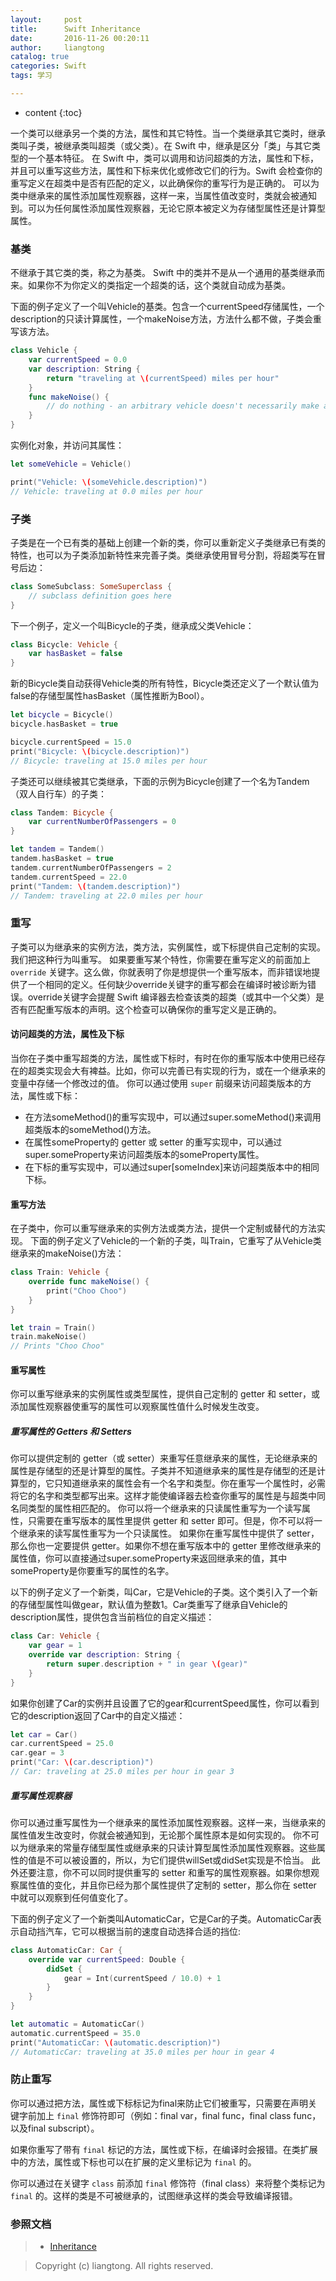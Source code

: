 ```yaml
---
layout:     post
title:      Swift Inheritance
date:       2016-11-26 00:20:11
author:     liangtong
catalog: true
categories: Swift
tags: 学习 

---
```


* content
{:toc}

​	一个类可以继承另一个类的方法，属性和其它特性。当一个类继承其它类时，继承类叫子类，被继承类叫超类（或父类）。在 Swift 中，继承是区分「类」与其它类型的一个基本特征。
在 Swift 中，类可以调用和访问超类的方法，属性和下标，并且可以重写这些方法，属性和下标来优化或修改它们的行为。Swift 会检查你的重写定义在超类中是否有匹配的定义，以此确保你的重写行为是正确的。
可以为类中继承来的属性添加属性观察器，这样一来，当属性值改变时，类就会被通知到。可以为任何属性添加属性观察器，无论它原本被定义为存储型属性还是计算型属性。



### 基类
不继承于其它类的类，称之为基类。
	Swift 中的类并不是从一个通用的基类继承而来。如果你不为你定义的类指定一个超类的话，这个类就自动成为基类。

下面的例子定义了一个叫Vehicle的基类。包含一个currentSpeed存储属性，一个description的只读计算属性，一个makeNoise方法，方法什么都不做，子类会重写该方法。

```Swift
class Vehicle {
    var currentSpeed = 0.0
    var description: String {
        return "traveling at \(currentSpeed) miles per hour"
    }
    func makeNoise() {
        // do nothing - an arbitrary vehicle doesn't necessarily make a noise
    }
}
```

实例化对象，并访问其属性：

```Swift
let someVehicle = Vehicle()

print("Vehicle: \(someVehicle.description)")
// Vehicle: traveling at 0.0 miles per hour
```

### 子类
子类是在一个已有类的基础上创建一个新的类，你可以重新定义子类继承已有类的特性，也可以为子类添加新特性来完善子类。类继承使用冒号分割，将超类写在冒号后边：

```Swift
class SomeSubclass: SomeSuperclass {
    // subclass definition goes here
}
```

下一个例子，定义一个叫Bicycle的子类，继承成父类Vehicle：

```Swift
class Bicycle: Vehicle {
    var hasBasket = false
}
```

新的Bicycle类自动获得Vehicle类的所有特性，Bicycle类还定义了一个默认值为false的存储型属性hasBasket（属性推断为Bool）。

```Swift
let bicycle = Bicycle()
bicycle.hasBasket = true

bicycle.currentSpeed = 15.0
print("Bicycle: \(bicycle.description)")
// Bicycle: traveling at 15.0 miles per hour
```

子类还可以继续被其它类继承，下面的示例为Bicycle创建了一个名为Tandem（双人自行车）的子类：

```Swift
class Tandem: Bicycle {
    var currentNumberOfPassengers = 0
}

let tandem = Tandem()
tandem.hasBasket = true
tandem.currentNumberOfPassengers = 2
tandem.currentSpeed = 22.0
print("Tandem: \(tandem.description)")
// Tandem: traveling at 22.0 miles per hour
```

### 重写
子类可以为继承来的实例方法，类方法，实例属性，或下标提供自己定制的实现。我们把这种行为叫重写。
如果要重写某个特性，你需要在重写定义的前面加上 `override` 关键字。这么做，你就表明了你是想提供一个重写版本，而非错误地提供了一个相同的定义。任何缺少override关键字的重写都会在编译时被诊断为错误。override关键字会提醒 Swift 编译器去检查该类的超类（或其中一个父类）是否有匹配重写版本的声明。这个检查可以确保你的重写定义是正确的。

#### 访问超类的方法，属性及下标
当你在子类中重写超类的方法，属性或下标时，有时在你的重写版本中使用已经存在的超类实现会大有裨益。比如，你可以完善已有实现的行为，或在一个继承来的变量中存储一个修改过的值。
你可以通过使用 `super` 前缀来访问超类版本的方法，属性或下标：

 * 在方法someMethod()的重写实现中，可以通过super.someMethod()来调用超类版本的someMethod()方法。
 * 在属性someProperty的 getter 或 setter 的重写实现中，可以通过super.someProperty来访问超类版本的someProperty属性。
 * 在下标的重写实现中，可以通过super[someIndex]来访问超类版本中的相同下标。

#### 重写方法
在子类中，你可以重写继承来的实例方法或类方法，提供一个定制或替代的方法实现。
下面的例子定义了Vehicle的一个新的子类，叫Train，它重写了从Vehicle类继承来的makeNoise()方法：

```Swift
class Train: Vehicle {
    override func makeNoise() {
        print("Choo Choo")
    }
}

let train = Train()
train.makeNoise()
// Prints "Choo Choo"
```

#### 重写属性
你可以重写继承来的实例属性或类型属性，提供自己定制的 getter 和 setter，或添加属性观察器使重写的属性可以观察属性值什么时候发生改变。

##### 重写属性的 Getters 和 Setters
你可以提供定制的 getter（或 setter）来重写任意继承来的属性，无论继承来的属性是存储型的还是计算型的属性。子类并不知道继承来的属性是存储型的还是计算型的，它只知道继承来的属性会有一个名字和类型。你在重写一个属性时，必需将它的名字和类型都写出来。这样才能使编译器去检查你重写的属性是与超类中同名同类型的属性相匹配的。
你可以将一个继承来的只读属性重写为一个读写属性，只需要在重写版本的属性里提供 getter 和 setter 即可。但是，你不可以将一个继承来的读写属性重写为一个只读属性。
	如果你在重写属性中提供了 setter，那么你也一定要提供 getter。如果你不想在重写版本中的 getter 里修改继承来的属性值，你可以直接通过super.someProperty来返回继承来的值，其中someProperty是你要重写的属性的名字。

以下的例子定义了一个新类，叫Car，它是Vehicle的子类。这个类引入了一个新的存储型属性叫做gear，默认值为整数1。Car类重写了继承自Vehicle的description属性，提供包含当前档位的自定义描述：

```Swift
class Car: Vehicle {
    var gear = 1
    override var description: String {
        return super.description + " in gear \(gear)"
    }
}
```

如果你创建了Car的实例并且设置了它的gear和currentSpeed属性，你可以看到它的description返回了Car中的自定义描述：

```Swift
let car = Car()
car.currentSpeed = 25.0
car.gear = 3
print("Car: \(car.description)")
// Car: traveling at 25.0 miles per hour in gear 3
```

##### 重写属性观察器
你可以通过重写属性为一个继承来的属性添加属性观察器。这样一来，当继承来的属性值发生改变时，你就会被通知到，无论那个属性原本是如何实现的。
	你不可以为继承来的常量存储型属性或继承来的只读计算型属性添加属性观察器。这些属性的值是不可以被设置的，所以，为它们提供willSet或didSet实现是不恰当。
此外还要注意，你不可以同时提供重写的 setter 和重写的属性观察器。如果你想观察属性值的变化，并且你已经为那个属性提供了定制的 setter，那么你在 setter 中就可以观察到任何值变化了。

下面的例子定义了一个新类叫AutomaticCar，它是Car的子类。AutomaticCar表示自动挡汽车，它可以根据当前的速度自动选择合适的挡位:

```Swift
class AutomaticCar: Car {
    override var currentSpeed: Double {
        didSet {
            gear = Int(currentSpeed / 10.0) + 1
        }
    }
}

let automatic = AutomaticCar()
automatic.currentSpeed = 35.0
print("AutomaticCar: \(automatic.description)")
// AutomaticCar: traveling at 35.0 miles per hour in gear 4
```

### 防止重写
你可以通过把方法，属性或下标标记为final来防止它们被重写，只需要在声明关键字前加上 `final` 修饰符即可（例如：final var，final func，final class func，以及final subscript）。

如果你重写了带有 `final` 标记的方法，属性或下标，在编译时会报错。在类扩展中的方法，属性或下标也可以在扩展的定义里标记为 `final` 的。

你可以通过在关键字 `class` 前添加 `final` 修饰符（final class）来将整个类标记为 `final` 的。这样的类是不可被继承的，试图继承这样的类会导致编译报错。



### 参照文档

>* <a href="https://developer.apple.com/library/content/documentation/Swift/Conceptual/Swift_Programming_Language/Inheritance.html/"> Inheritance </a> 


>
>
>Copyright (c) liangtong. All rights reserved.
>


